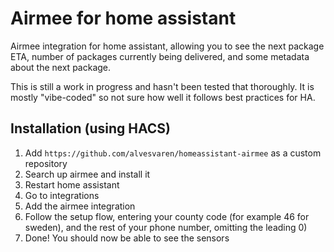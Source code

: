 # Airmee for home assistant

Airmee integration for home assistant, allowing you to see the next package ETA, number of packages currently being delivered, and some metadata about the next package.

This is still a work in progress and hasn't been tested that thoroughly. It is mostly "vibe-coded" so not sure how well it follows best practices for HA.

## Installation (using HACS)
1. Add `https://github.com/alvesvaren/homeassistant-airmee` as a custom repository
2. Search up airmee and install it
3. Restart home assistant
4. Go to integrations
5. Add the airmee integration
6. Follow the setup flow, entering your county code (for example 46 for sweden), and the rest of your phone number, omitting the leading 0)
7. Done! You should now be able to see the sensors
